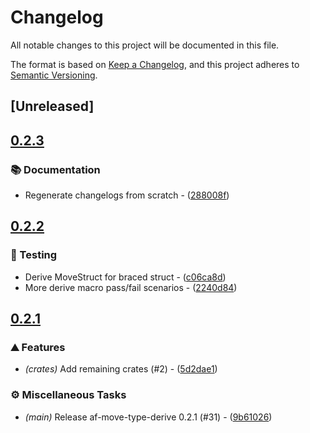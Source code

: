 # Changelog

All notable changes to this project will be documented in this file.

The format is based on [Keep a Changelog](https://keepachangelog.com/en/1.0.0/),
and this project adheres to [Semantic Versioning](https://semver.org/spec/v2.0.0.html).


## [Unreleased]

## [0.2.3](https://github.com/AftermathFinance/aftermath-sdk-rust/compare/af-move-type-derive-v0.2.2...af-move-type-derive-v0.2.3)

### 📚 Documentation

- Regenerate changelogs from scratch - ([288008f](https://github.com/AftermathFinance/aftermath-sdk-rust/commit/288008f5b60193ea34b765d8ad605cf4f25207e9))

## [0.2.2](https://github.com/AftermathFinance/aftermath-sdk-rust/compare/af-move-type-derive-v0.2.1...af-move-type-derive-v0.2.2)

### 🧪 Testing

- Derive MoveStruct for braced struct - ([c06ca8d](https://github.com/AftermathFinance/aftermath-sdk-rust/commit/c06ca8d83d090ed6d310ece61f2d3841d66897ab))
- More derive macro pass/fail scenarios - ([2240d84](https://github.com/AftermathFinance/aftermath-sdk-rust/commit/2240d8459876b9baea7b674caf3ab64fe359408d))

## [0.2.1](https://github.com/AftermathFinance/aftermath-sdk-rust/compare/af-move-type-derive-v0.2.0...af-move-type-derive-v0.2.1)

### ⛰️ Features

- *(crates)* Add remaining crates (#2) - ([5d2dae1](https://github.com/AftermathFinance/aftermath-sdk-rust/commit/5d2dae1392de8ed6a5af63a0e559bd3416112b35))

### ⚙️ Miscellaneous Tasks

- *(main)* Release af-move-type-derive 0.2.1 (#31) - ([9b61026](https://github.com/AftermathFinance/aftermath-sdk-rust/commit/9b61026d46292ad20316d84edf7635c706ccfab7))

<!-- generated by git-cliff -->
